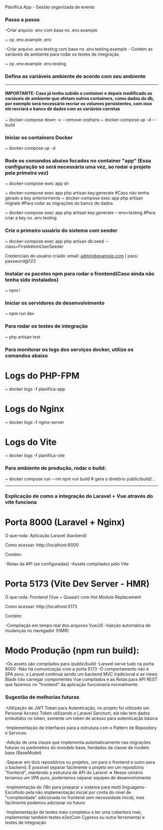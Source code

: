 Planifica App - Gestão organizada de evento

### Passo a passo
-Criar arquivo .env com base no .env.example

~ cp .env.example .env 

-Criar arquivo .env.testing com base no .env.testing.example - Contém as variáveis de ambiente para rodar os testes de integração

~ cp .env.example .env.testing

### Defina as variáveis ambiente de acordo com seu ambiente
-----

#### IMPORTANTE: Caso já tenha subido o container e depois modificado as variáveis de ambiente que afetam outros containers, como dados do db, por exemplo será necessário recriar os volumes persistentes, com isso ele recriará o banco de dados com as variáveis corretas

~ docker-compose down -v --remove-orphans
~ docker-compose up -d --build

### Iniciar os containers Docker

~ docker-compose up -d

### Rode os comandos abaixo focados no container "app" (Essa configuração só será necessária uma vez, ao rodar o projeto pela primeira vez)

~ docker-compose exec app sh

~ docker-compose exec app php artisan key:generate #Caso não tenha gerado a key anteriormente
~ docker-compose exec app php artisan migrate #Para rodar as migrações do banco de dados

~ docker-compose exec app php artisan key:generate --env=testing #Para criar a key no .env.testing

### Crie o primeiro usuário do sistema com seeder

~ docker-compose exec app php artisan db:seed --class=FirstAdminUserSeeder

Credenciais do usuário criado: email: admin@example.com | pass: password@123

<!-- ### Configure o ambiente laravel

~ docker-compose run --rm artisan key:generate

### Rode as migrations para criação das tabelas e banco de dados
~ docker-compose run --rm artisan migrate -->

### Instalar os pacotes npm para rodar o frontend(Caso ainda não tenha sido instalados)
~ npm i

### Iniciar os servidores de desenvolvimento
~ npm run dev

### Para rodar os testes de integração
~ php artisan test

### Para monitorar os logs dos serviços docker, utilize os comandos abaixo

# Logs do PHP-FPM
~ docker logs -f planifica-app

# Logs do Nginx
~ docker logs -f nginx-server

# Logs do Vite
~ docker logs -f planifica-vite

### Para ambiente de produção, rodar o build:
~ docker compose run --rm npm run build  # gera o diretório public/build/...

----------------

### Explicação de como a integração do Laravel + Vue através do vite funciona
# Porta 8000 (Laravel + Nginx)
O que roda: Aplicação Laravel (backend)

Como acessar: http://localhost:8000

Contém:

-Rotas da API (se configuradas)
-Assets compilados pelo Vite


# Porta 5173 (Vite Dev Server - HMR)
O que roda: Frontend (Vue + Quasar) com Hot Module Replacement

Como acessar: http://localhost:5173

Contém:

-Compilação em tempo real dos arquivos Vue/JS
-Injeção automática de mudanças no navegador (HMR)

# Modo Produção (npm run build):

-Os assets são compilados para /public/build
-Laravel serve tudo na porta 8000
-Não há comunicação com a porta 5173
-O comportamento não é SPA puro, o Laravel continua sendo um backend MVC tradicional e as views Blade irão carregar componentes Vue compilados e as Rotas para API REST que fazemos no "frontend" da aplicação funcionaria normalmente.

### Sugestão de melhorias futuras

-Utilização de JWT Token para Autenticação, no projeto foi utilizado um Personal Access Token utilizando o Laravel Sanctum, ela não tem dados embutidos no token, somente um token de acesso para autenticação básica

-Implementação de Interfaces para a estrutura com o Pattern de Repository e Services.

-Adição de uma classe que implementa automaticamente nas migrações futuras os parâmetros do moodelo base, herdados da classe de modelo base (BaseModel)

-Separar em dois repositórios ou projetos, um para o frontend e outro para o backend. É possível separar facilmente o projeto em um repositório "frontend", mantendo a estrutura de API do Laravel => Nesse cenário teríamos um SPA puro, poderíamos separar equipes de desenvolvimento 

-Implmentação do i18n para preparar o sistema para multi linguagens- Escolhido pela não implementação inicial por conta do nível de "complexidade" adicionada no frontend sem necessidade inicial, mas facilmente podemos adicionar no futuro

-Implementação de testes mais completos e ter uma cobertura mair, implementar também testes e2e(Com Cypress ou outra ferramenta) e testes de integração
